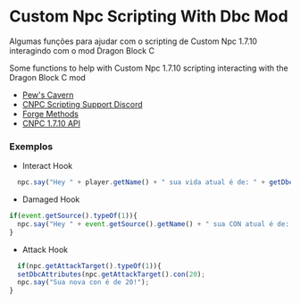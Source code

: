 # Custom Npc Scripting With Dbc Mod
Algumas funções para ajudar com o scripting de Custom Npc 1.7.10 interagindo com o mod Dragon Block C 




Some functions to help with Custom Npc 1.7.10 scripting interacting with the Dragon Block C mod

* [Pew's Cavern](https://customnpcscripts.com/pew)
* [CNPC Scripting Support Discord](https://discord.gg/4a24F2z)
* [Forge Methods](https://github.com/KevyPorter/Minecraft-Forge-Utils)
* [CNPC 1.7.10 API](http://www.kodevelopment.nl/customnpcs/api/1.7.10/)

### Exemplos

* Interact Hook
```js
  npc.say("Hey " + player.getName() + " sua vida atual é de: " + getDbcHealth(player));
```

* Damaged Hook
```js
if(event.getSource().typeOf(1)){
  npc.say("Hey " + event.getSource().getName() + " sua CON atual é de: " + getDbcAttributes(event.getSource())); 
}
```

* Attack Hook
```js
  if(npc.getAttackTarget().typeOf(1)){
  setDbcAttributes(npc.getAttackTarget().con(20);
  npc.say("Sua nova con é de 20!");
}
```


